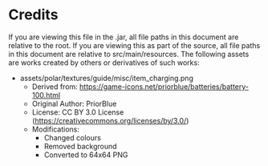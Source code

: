 # Credits
If you are viewing this file in the .jar, all file paths in this document are relative to the root. 
If you are viewing this as part of the source, all file paths in this document are relative to src/main/resources.
The following assets are works created by others or derivatives of such works:
* assets/polar/textures/guide/misc/item_charging.png
	* Derived from: https://game-icons.net/priorblue/batteries/battery-100.html
	* Original Author: PriorBlue
	* License: CC BY 3.0 License (https://creativecommons.org/licenses/by/3.0/)
	* Modifications:
		* Changed colours
		* Removed background
		* Converted to 64x64 PNG
